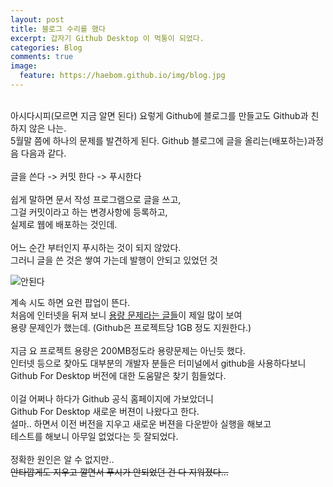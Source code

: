 ```yaml
---
layout: post
title: 블로그 수리를 했다
excerpt: 갑자기 Github Desktop 이 먹통이 되었다.
categories: Blog
comments: true
image:
  feature: https://haebom.github.io/img/blog.jpg
---
```

<br>
아시다시피(모르면 지금 알면 된다) 요렇게 Github에 블로그를 만들고도 Github과 친하지 않은 나는.<br>
5월말 쯤에 하나의 문제를 발견하게 된다. Github 블로그에 글을 올리는(배포하는)과정음 다음과 같다.<br>
<br>
글을 쓴다 -> 커밋 한다 -> 푸시한다<br>
<br>
쉽게 말하면 문서 작성 프로그램으로 글을 쓰고,<br>
그걸 커밋이라고 하는 변경사항에 등록하고,<br>
실제로 웹에 배포하는 것인데.<br>
<br>
어느 순간 부터인지 푸시하는 것이 되지 않았다.<br>
그러니 글을 쓴 것은 쌓여 가는데 발행이 안되고 있었던 것<br>

![안된다](https://pbs.twimg.com/media/DB8rnCtU0AADxG8.jpg)

계속 시도 하면 요런 팝업이 뜬다.<br>
처음에 인터넷을 뒤져 보니 [용량 문제라는 글들](http://kiliwave.hatenablog.com/entry/2015/03/18/122800)이 제일 많이 보여<br>
용량 문제인가 했는데. (Github은 프로젝트당 1GB 정도 지원한다.)<br>
<br>
지금 요 프로젝트 용량은 200MB정도라 용량문제는 아닌듯 했다.<br>
인터넷 등으로 찾아도 대부분의 개발자 분들은 터미널에서 github을 사용하다보니<br>
Github For Desktop 버전에 대한 도움말은 찾기 힘들었다.<br>
<br>
이걸 어쩌나 하다가 Github 공식 홈페이지에 가보았더니<br>
Github For Desktop 새로운 버젼이 나왔다고 한다.<br>
설마.. 하면서 이전 버전을 지우고 새로운 버젼을 다운받아 실행을 해보고<br>
테스트를 해보니 아무일 없었다는 듯 잘되었다.<br>
<br>
정확한 원인은 알 수 없지만..<br>
<del>안타깝게도 지우고 깔면서 푸시가 안되었던 건 다 지워졌다...</del>
